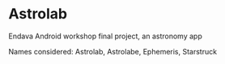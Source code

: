 # Astrolab
Endava Android workshop final project, an astronomy app

Names considered: Astrolab, Astrolabe, Ephemeris, Starstruck

